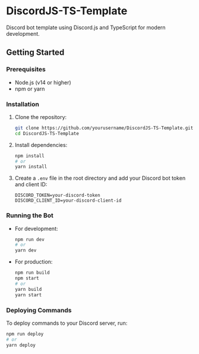 # DiscordJS-TS-Template
Discord bot template using Discord.js and TypeScript for modern development.

## Getting Started

### Prerequisites

- Node.js (v14 or higher)
- npm or yarn

### Installation

1. Clone the repository:
    ```sh
    git clone https://github.com/yourusername/DiscordJS-TS-Template.git
    cd DiscordJS-TS-Template
    ```

2. Install dependencies:
    ```sh
    npm install
    # or
    yarn install
    ```

3. Create a `.env` file in the root directory and add your Discord bot token and client ID:
    ```env
    DISCORD_TOKEN=your-discord-token
    DISCORD_CLIENT_ID=your-discord-client-id
    ```

### Running the Bot

- For development:
    ```sh
    npm run dev
    # or
    yarn dev
    ```

- For production:
    ```sh
    npm run build
    npm start
    # or
    yarn build
    yarn start
    ```

### Deploying Commands

To deploy commands to your Discord server, run:
```sh
npm run deploy
# or
yarn deploy